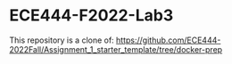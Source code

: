 # ECE444-F2022-Lab3

This repository is a clone of: https://github.com/ECE444-2022Fall/Assignment_1_starter_template/tree/docker-prep
